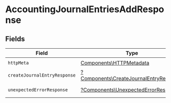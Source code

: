 # AccountingJournalEntriesAddResponse


## Fields

| Field                                                                                           | Type                                                                                            | Required                                                                                        | Description                                                                                     |
| ----------------------------------------------------------------------------------------------- | ----------------------------------------------------------------------------------------------- | ----------------------------------------------------------------------------------------------- | ----------------------------------------------------------------------------------------------- |
| `httpMeta`                                                                                      | [Components\HTTPMetadata](../../Models/Components/HTTPMetadata.md)                              | :heavy_check_mark:                                                                              | N/A                                                                                             |
| `createJournalEntryResponse`                                                                    | [?Components\CreateJournalEntryResponse](../../Models/Components/CreateJournalEntryResponse.md) | :heavy_minus_sign:                                                                              | JournalEntries                                                                                  |
| `unexpectedErrorResponse`                                                                       | [?Components\UnexpectedErrorResponse](../../Models/Components/UnexpectedErrorResponse.md)       | :heavy_minus_sign:                                                                              | Unexpected error                                                                                |